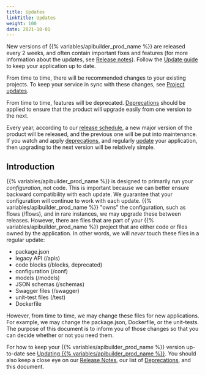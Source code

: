 ```yaml
---
title: Updates
linkTitle: Updates
weight: 100
date: 2021-10-01
---
```


New versions of {{% variables/apibuilder_prod_name %}} are released every 2 weeks, and often contain important fixes and features (for more information about the updates, see [Release notes](/docs/release_notes/)). Follow the [Update guide](/docs/updates/update_guide) to keep your application up to date.

From time to time, there will be recommended changes to your existing projects. To keep your service in sync with these changes, see [Project updates](/docs/updates/project_updates).

From time to time, features will be deprecated. [Deprecations](/docs/deprecations) should be applied to ensure that the product will upgrade easily from one version to the next.

Every year, according to our [release schedule](/docs/release_schedule), a new major version of the product will be released, and the previous one will be put into maintenance. If you watch and apply [deprecations](/docs/deprecations), and regularly [update](/docs/updates/update_guide) your application, then upgrading to the next version will be relatively simple.

## Introduction

{{% variables/apibuilder_prod_name %}} is designed to primarily run your _configuration_, not code. This is important because we can better ensure backward compatibility with each update. We guarantee that your configuration will continue to work with each update. {{% variables/apibuilder_prod_name %}} "owns" the configuration, such as flows (/flows), and in rare instances, we may upgrade these between releases. However, there are files that are part of your {{% variables/apibuilder_prod_name %}} project that are either code or files owned by the application. In other words, we will _never_ touch these files in a regular update:

* package.json
* legacy API (/apis)
* code blocks (/blocks, deprecated)
* configuration (/conf)
* models (/models)
* JSON schemas (/schemas)
* Swagger files (/swagger)
* unit-test files (/test)
* Dockerfile

However, from time to time, we may change these files for new applications. For example, we may change the package.json, Dockerfile, or the unit-tests. The purpose of this document is to inform you of those changes so that you can decide whether or not you need them.

For how to keep your {{% variables/apibuilder_prod_name %}} version up-to-date see [Updating {{% variables/apibuilder_prod_name %}}](/docs/getting_started/#updating-api-builder). You should also keep a close eye on our [Release Notes](/docs/release_notes), our list of [Deprecations](/docs/deprecations), and this document.
